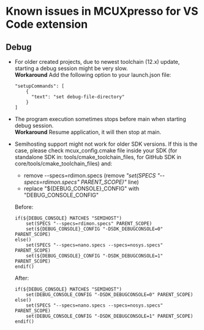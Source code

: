 # Known issues in MCUXpresso for VS Code extension

## Debug

* For older created projects, due to newest toolchain (12.x) update, starting a debug session might be very slow.\
   **Workaround** Add the following option to your launch.json file:
    ```
    "setupCommands": [
        {
          "text": "set debug-file-directory"
        }
    ]
    ```

* The program execution sometimes stops before main when starting debug session.\
    **Workaround** Resume application, it will then stop at main.

* Semihosting support might not work for older SDK versions. If this is the case, please check mcux_config.cmake file inside your SDK (for standalone SDK in: tools/cmake_toolchain_files, for GitHub SDK in core/tools/cmake_toolchain_files) and:
    - remove --specs=rdimon.specs (remove _"set(SPECS "--specs=rdimon.specs" PARENT_SCOPE)"_ line)
    - replace "${DEBUG_CONSOLE}_CONFIG" with "DEBUG_CONSOLE_CONFIG"
    
    Before:
    ```
    if(${DEBUG_CONSOLE} MATCHES "SEMIHOST")
        set(SPECS "--specs=rdimon.specs" PARENT_SCOPE)
        set(${DEBUG_CONSOLE}_CONFIG "-DSDK_DEBUGCONSOLE=0" PARENT_SCOPE)
    else()
        set(SPECS "--specs=nano.specs --specs=nosys.specs" PARENT_SCOPE)
        set(${DEBUG_CONSOLE}_CONFIG "-DSDK_DEBUGCONSOLE=1" PARENT_SCOPE)
    endif()
    ```
    After:
    ```
    if(${DEBUG_CONSOLE} MATCHES "SEMIHOST")
        set(DEBUG_CONSOLE_CONFIG "-DSDK_DEBUGCONSOLE=0" PARENT_SCOPE)
    else()
        set(SPECS "--specs=nano.specs --specs=nosys.specs" PARENT_SCOPE)
        set(DEBUG_CONSOLE_CONFIG "-DSDK_DEBUGCONSOLE=1" PARENT_SCOPE)
    endif()
    ```
